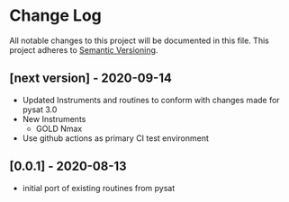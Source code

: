 # Change Log
All notable changes to this project will be documented in this file.
This project adheres to [Semantic Versioning](http://semver.org/).

## [next version] - 2020-09-14
- Updated Instruments and routines to conform with changes made for pysat 3.0
- New Instruments
  - GOLD Nmax
- Use github actions as primary CI test environment

## [0.0.1] - 2020-08-13
- initial port of existing routines from pysat
